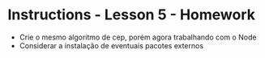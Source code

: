# Instructions - Lesson 5 - Homework

- Crie o mesmo algoritmo de cep, porém agora trabalhando com o Node
- Considerar a instalação de eventuais pacotes externos